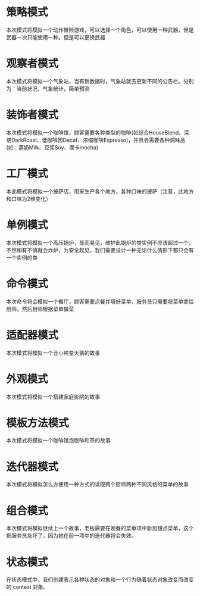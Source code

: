 <h1>策略模式</h1>
<p>本次模式将模拟一个动作冒险游戏，可以选择一个角色，可以使用一种武器，但是武器一次只能使用一种。但是可以更换武器</p>
<h1>观察者模式</h1>
<p>本次模式将模拟一个气象站，当有新数据时，气象站就去更新不同的公告栏。分别为：当前状况，气象统计，简单预测</p>
<h1>装饰者模式</h1>
<p>本次模式将模拟一个咖啡馆，顾客需要各种类型的咖啡(如综合HouseBlend、深培DarkRoast、低咖啡因Decaf、浓缩咖啡Espresso)，并且会需要各种调味品(如：蒸奶Milk、豆浆Soy、摩卡mocha)</p>
<h1>工厂模式</h1>
<p>本此模式将模拟一个披萨店，用来生产各个地方，各种口味的披萨（注意，此地方和口味为2维变化）</p>
<h1>单例模式</h1>
<p>本次模式将模拟一个高压锅炉，显而易见，维护此锅炉的类实例不应该超过一个，不然稍有不慎就会炸炉，为安全起见，我们需要设计一种无论什么情形下都只会有一个实例的类</p>
<h1>命令模式</h1>
<p>本次命令将会模拟一个餐厅，顾客需要点餐并填好菜单，服务员只需要将菜单拿给厨师，然后厨师根据菜单做菜</p>
<h1>适配器模式</h1>
<p>本次模式将模拟一个丑小鸭变天鹅的故事</p>
<h1>外观模式</h1>
<p>本次模式将模拟一个搭建家庭影院的故事</p>
<h1>模板方法模式</h1>
<p>本次模式将模拟一个咖啡馆泡咖啡和茶的故事</p>
<h1>迭代器模式</h1>
<p>本次模式将模拟怎么方便用一种方式的读取两个厨师两种不同风格的菜单的故事</p>
<h1>组合模式</h1>
<p>本次模式将模拟继续上一个故事，老板需要在晚餐的菜单项中新加甜点菜单，这个把服务员急坏了，因为她在前一项中的迭代器将会失效。</p>
<h1>状态模式</h1>
<p>在状态模式中，我们创建表示各种状态的对象和一个行为随着状态对象改变而改变的 context 对象。</p>